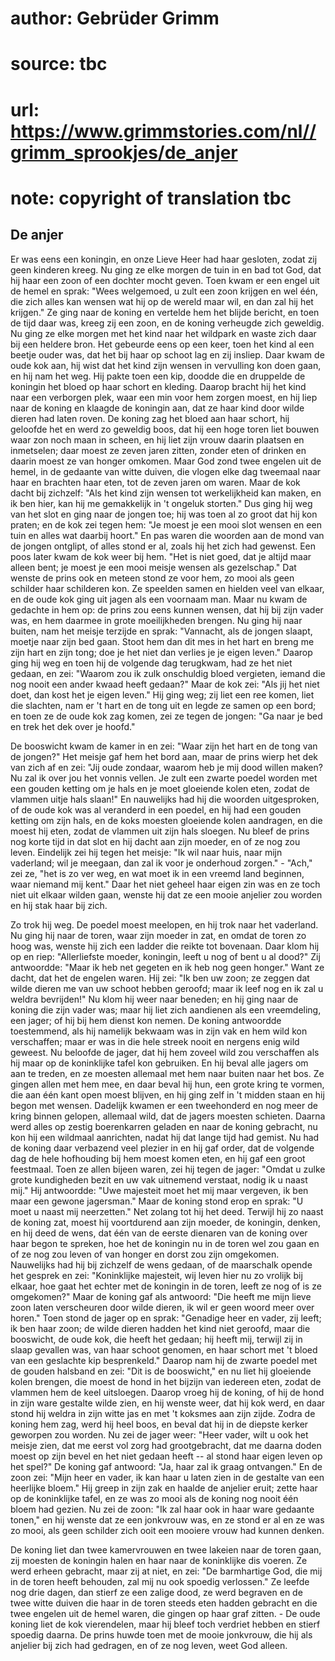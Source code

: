 # author: Gebrüder Grimm
# source: tbc
# url: https://www.grimmstories.com/nl//grimm_sprookjes/de_anjer
# note: copyright of translation tbc

## De anjer 

Er was eens een koningin, en onze Lieve Heer had haar gesloten, zodat
zij geen kinderen kreeg. Nu ging ze elke morgen de tuin in en bad tot
God, dat hij haar een zoon of een dochter mocht geven. Toen kwam er een
engel uit de hemel en sprak: "Wees welgemoed, u zult een zoon krijgen
en wel één, die zich alles kan wensen wat hij op de wereld maar wil, en
dan zal hij het krijgen." Ze ging naar de koning en vertelde hem het
blijde bericht, en toen de tijd daar was, kreeg zij een zoon, en de
koning verheugde zich geweldig. Nu ging ze elke morgen met het kind naar
het wildpark en waste zich daar bij een heldere bron. Het gebeurde eens
op een keer, toen het kind al een beetje ouder was, dat het bij haar op
schoot lag en zij insliep. Daar kwam de oude kok aan, hij wist dat het
kind zijn wensen in vervulling kon doen gaan, en hij nam het weg. Hij
pakte toen een kip, doodde die en druppelde de koningin het bloed op
haar schort en kleding. Daarop bracht hij het kind naar een verborgen
plek, waar een min voor hem zorgen moest, en hij liep naar de koning en
klaagde de koningin aan, dat ze haar kind door wilde dieren had laten
roven. De koning zag het bloed aan haar schort, hij geloofde het en werd
zo geweldig boos, dat hij een hoge toren liet bouwen waar zon noch maan
in scheen, en hij liet zijn vrouw daarin plaatsen en inmetselen; daar
moest ze zeven jaren zitten, zonder eten of drinken en daarin moest ze
van honger omkomen. Maar God zond twee engelen uit de hemel, in de
gedaante van witte duiven, die vlogen elke dag tweemaal naar haar en
brachten haar eten, tot de zeven jaren om waren. Maar de kok dacht bij
zichzelf: "Als het kind zijn wensen tot werkelijkheid kan maken, en ik
ben hier, kan hij me gemakkelijk in 't ongeluk storten." Dus ging hij
weg van het slot en ging naar de jongen toe; hij was toen al zo groot
dat hij kon praten; en de kok zei tegen hem: "Je moest je een mooi slot
wensen en een tuin en alles wat daarbij hoort." En pas waren die
woorden aan de mond van de jongen ontglipt, of alles stond er al, zoals
hij het zich had gewenst. Een poos later kwam de kok weer bij hem. "Het
is niet goed, dat je altijd maar alleen bent; je moest je een mooi
meisje wensen als gezelschap." Dat wenste de prins ook en meteen stond
ze voor hem, zo mooi als geen schilder haar schilderen kon. Ze speelden
samen en hielden veel van elkaar, en de oude kok ging uit jagen als een
voornaam man. Maar nu kwam de gedachte in hem op: de prins zou eens
kunnen wensen, dat hij bij zijn vader was, en hem daarmee in grote
moeilijkheden brengen. Nu ging hij naar buiten, nam het meisje terzijde
en sprak: "Vannacht, als de jongen slaapt, moetje naar zijn bed gaan.
Stoot hem dan dit mes in het hart en breng me zijn hart en zijn tong;
doe je het niet dan verlies je je eigen leven." Daarop ging hij weg en
toen hij de volgende dag terugkwam, had ze het niet gedaan, en zei:
"Waarom zou ik zulk onschuldig bloed vergieten, iemand die nog nooit
een ander kwaad heeft gedaan?" Maar de kok zei: "Als jij het niet
doet, dan kost het je eigen leven." Hij ging weg; zij liet een ree
komen, liet die slachten, nam er 't hart en de tong uit en legde ze
samen op een bord; en toen ze de oude kok zag komen, zei ze tegen de
jongen: "Ga naar je bed en trek het dek over je hoofd."

De booswicht kwam de kamer in en zei: "Waar zijn het hart en de tong
van de jongen?" Het meisje gaf hem het bord aan, maar de prins wierp
het dek van zich af en zei: "Jij oude zondaar, waarom heb je mij dood
willen maken? Nu zal ik over jou het vonnis vellen. Je zult een zwarte
poedel worden met een gouden ketting om je hals en je moet gloeiende
kolen eten, zodat de vlammen uitje hals slaan!" En nauwelijks had hij
die woorden uitgesproken, of de oude kok was al veranderd in een poedel,
en hij had een gouden ketting om zijn hals, en de koks moesten gloeiende
kolen aandragen, en die moest hij eten, zodat de vlammen uit zijn hals
sloegen. Nu bleef de prins nog korte tijd in dat slot en hij dacht aan
zijn moeder, en of ze nog zou leven. Eindelijk zei hij tegen het meisje:
"Ik wil naar huis, naar mijn vaderland; wil je meegaan, dan zal ik voor
je onderhoud zorgen." - "Ach," zei ze, "het is zo ver weg, en wat
moet ik in een vreemd land beginnen, waar niemand mij kent." Daar het
niet geheel haar eigen zin was en ze toch niet uit elkaar wilden gaan,
wenste hij dat ze een mooie anjelier zou worden en hij stak haar bij
zich.

Zo trok hij weg. De poedel moest meelopen, en hij trok naar het
vaderland. Nu ging hij naar de toren, waar zijn moeder in zat, en omdat
de toren zo hoog was, wenste hij zich een ladder die reikte tot
bovenaan. Daar klom hij op en riep: "Allerliefste moeder, koningin,
leeft u nog of bent u al dood?" Zij antwoordde: "Maar ik heb net
gegeten en ik heb nog geen honger." Want ze dacht, dat het de engelen
waren. Hij zei: "Ik ben uw zoon; ze zeggen dat wilde dieren me van uw
schoot hebben geroofd; maar ik leef nog en ik zal u weldra bevrijden!"
Nu klom hij weer naar beneden; en hij ging naar de koning die zijn vader
was; maar hij liet zich aandienen als een vreemdeling, een jager; of hij
bij hem dienst kon nemen. De koning antwoordde toestemmend, als hij
namelijk bekwaam was in zijn vak en hem wild kon verschaffen; maar er
was in die hele streek nooit en nergens enig wild geweest. Nu beloofde
de jager, dat hij hem zoveel wild zou verschaffen als hij maar op de
koninklijke tafel kon gebruiken. En hij beval alle jagers om aan te
treden, en ze moesten allemaal met hem naar buiten naar het bos. Ze
gingen allen met hem mee, en daar beval hij hun, een grote kring te
vormen, die aan één kant open moest blijven, en hij ging zelf in 't
midden staan en hij begon met wensen. Dadelijk kwamen er een tweehonderd
en nog meer de kring binnen gelopen, allemaal wild, dat de jagers
moesten schieten. Daarna werd alles op zestig boerenkarren geladen en
naar de koning gebracht, nu kon hij een wildmaal aanrichten, nadat hij
dat lange tijd had gemist. Nu had de koning daar verbazend veel plezier
in en hij gaf order, dat de volgende dag de hele hofhouding bij hem
moest komen eten, en hij gaf een groot feestmaal. Toen ze allen bijeen
waren, zei hij tegen de jager: "Omdat u zulke grote kundigheden bezit
en uw vak uitnemend verstaat, nodig ik u naast mij." Hij antwoordde:
"Uwe majesteit moet het mij maar vergeven, ik ben maar een gewone
jagersman." Maar de koning stond erop en sprak: "U moet u naast mij
neerzetten." Net zolang tot hij het deed. Terwijl hij zo naast de
koning zat, moest hij voortdurend aan zijn moeder, de koningin, denken,
en hij deed de wens, dat één van de eerste dienaren van de koning over
haar begon te spreken, hoe het de koningin nu in de toren wel zou gaan
en of ze nog zou leven of van honger en dorst zou zijn omgekomen.
Nauwelijks had hij bij zichzelf de wens gedaan, of de maarschalk opende
het gesprek en zei: "Koninklijke majesteit, wij leven hier nu zo
vrolijk bij elkaar, hoe gaat het echter met de koningin in de toren,
leeft ze nog of is ze omgekomen?" Maar de koning gaf als antwoord:
"Die heeft me mijn lieve zoon laten verscheuren door wilde dieren, ik
wil er geen woord meer over horen." Toen stond de jager op en sprak:
"Genadige heer en vader, zij leeft; ik ben haar zoon; de wilde dieren
hadden het kind niet geroofd, maar die booswicht, de oude kok, die heeft
het gedaan; hij heeft mij, terwijl zij in slaap gevallen was, van haar
schoot genomen, en haar schort met 't bloed van een geslachte kip
besprenkeld." Daarop nam hij de zwarte poedel met de gouden halsband en
zei: "Dit is de booswicht," en nu liet hij gloeiende kolen brengen,
die moest de hond in het bijzijn van iedereen eten, zodat de vlammen hem
de keel uitsloegen. Daarop vroeg hij de koning, of hij de hond in zijn
ware gestalte wilde zien, en hij wenste weer, dat hij kok werd, en daar
stond hij weldra in zijn witte jas en met 't koksmes aan zijn zijde.
Zodra de koning hem zag, werd hij heel boos, en beval dat hij in de
diepste kerker geworpen zou worden. Nu zei de jager weer: "Heer vader,
wilt u ook het meisje zien, dat me eerst vol zorg had grootgebracht, dat
me daarna doden moest op zijn bevel en het niet gedaan heeft -- al stond
haar eigen leven op het spel?" De koning gaf antwoord: "Ja, haar zal
ik graag ontvangen." En de zoon zei: "Mijn heer en vader, ik kan haar
u laten zien in de gestalte van een heerlijke bloem." Hij greep in zijn
zak en haalde de anjelier eruit; zette haar op de koninklijke tafel, en
ze was zo mooi als de koning nog nooit één bloem had gezien. Nu zei de
zoon: "Ik zal haar ook in haar ware gedaante tonen," en hij wenste dat
ze een jonkvrouw was, en ze stond er al en ze was zo mooi, als geen
schilder zich ooit een mooiere vrouw had kunnen denken.

De koning liet dan twee kamervrouwen en twee lakeien naar de toren gaan,
zij moesten de koningin halen en haar naar de koninklijke dis voeren. Ze
werd erheen gebracht, maar zij at niet, en zei: "De barmhartige God,
die mij in de toren heeft behouden, zal mij nu ook spoedig verlossen."
Ze leefde nog drie dagen, dan stierf ze een zalige dood, ze werd
begraven en de twee witte duiven die haar in de toren steeds eten hadden
gebracht en die twee engelen uit de hemel waren, die gingen op haar graf
zitten. - De oude koning liet de kok vierendelen, maar hij bleef toch
verdriet hebben en stierf spoedig daarna. De prins huwde toen met de
mooie jonkvrouw, die hij als anjelier bij zich had gedragen, en of ze
nog leven, weet God alleen.
